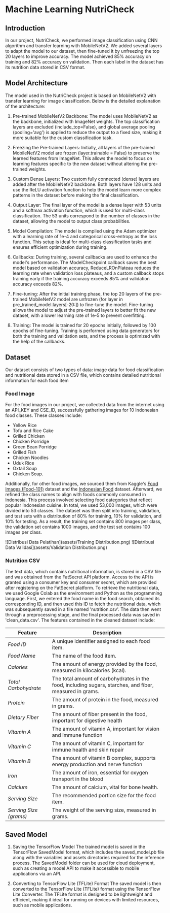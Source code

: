 # Machine Learning NutriCheck

## Introduction

In our project, NutriCheck, we performed image classification using CNN algorithm and transfer learning with MobileNetV2. We added several layers to adapt the model to our dataset, then fine-tuned it by unfreezing the top 20 layers to improve accuracy. The model achieved 85% accuracy on training and 82% accuracy on validation. Then each label in the dataset has its nutrition data stored in CSV format.

## Model Architecture
The model used in the NutriCheck project is based on MobileNetV2 with transfer learning for image classification. Below is the detailed explanation of the architecture:

1. Pre-trained MobileNetV2 Backbone:
The model uses MobileNetV2 as the backbone, initialized with ImageNet weights. The top classification layers are excluded (include_top=False), and global average pooling (pooling='avg') is applied to reduce the output to a fixed size, making it more suitable for the custom classification task.

2. Freezing the Pre-trained Layers:
Initially, all layers of the pre-trained MobileNetV2 model are frozen (layer.trainable = False) to preserve the learned features from ImageNet. This allows the model to focus on learning features specific to the new dataset without altering the pre-trained weights.

3. Custom Dense Layers:
Two custom fully connected (dense) layers are added after the MobileNetV2 backbone. Both layers have 128 units and use the ReLU activation function to help the model learn more complex patterns in the dataset before making the final classification.

4. Output Layer:
The final layer of the model is a dense layer with 53 units and a softmax activation function, which is used for multi-class classification. The 53 units correspond to the number of classes in the dataset, allowing the model to output class probabilities.

5. Model Compilation:
The model is compiled using the Adam optimizer with a learning rate of 1e-4 and categorical cross-entropy as the loss function. This setup is ideal for multi-class classification tasks and ensures efficient optimization during training.

6. Callbacks:
During training, several callbacks are used to enhance the model's performance. The ModelCheckpoint callback saves the best model based on validation accuracy, ReduceLROnPlateau reduces the learning rate when validation loss plateaus, and a custom callback stops training early if the training accuracy exceeds 85% and validation accuracy exceeds 82%.

7. Fine-tuning:
After the initial training phase, the top 20 layers of the pre-trained MobileNetV2 model are unfrozen (for layer in pre_trained_model.layers[-20:]) to fine-tune the model. Fine-tuning allows the model to adjust the pre-trained layers to better fit the new dataset, with a lower learning rate of 1e-5 to prevent overfitting.

8. Training:
The model is trained for 20 epochs initially, followed by 100 epochs of fine-tuning. Training is performed using data generators for both the training and validation sets, and the process is optimized with the help of the callbacks.

## Dataset
Our dataset consists of two types of data: image data for food classification and nutritional data stored in a CSV file, which contains detailed nutritional information for each food item
### Food Image
For the food images in our project, we collected data from the internet using an API_KEY and CSE_ID, successfully gathering images for 10 Indonesian food classes. These classes include: 
* Yellow Rice
* Tofu and Rice Cake
* Grilled Chicken
* Chicken Porridge
* Green Bean Porridge
* Grilled Fish
* Chicken Noodles
* Uduk Rice
* Oxtail Soup
* Chicken Soup. 

Additionally, for other food images, we sourced them from Kaggle's [Food Images (Food-101)](https://www.kaggle.com/datasets/kmader/food41) dataset and the [Indonesian Food](https://www.kaggle.com/datasets/theresalusiana/indonesian-food) dataset. Afterward, we refined the class names to align with foods commonly consumed in Indonesia. This process involved selecting food categories that reflect popular Indonesian cuisine. In total, we used 53,000 images, which were divided into 53 classes. The dataset was then split into training, validation, and test sets with a distribution of 80% for training, 10% for validation, and 10% for testing. As a result, the training set contains 800 images per class, the validation set contains 1000 images, and the test set contains 100 images per class.

![Distribusi Data Pelatihan](assets/Training Distribution.png) ![Distribusi Data Validasi](assets/Validation Distribution.png)

### Nutrition CSV
The text data, which contains nutritional information, is stored in a CSV file and was obtained from the FatSecret API platform. Access to the API is granted using a consumer key and consumer secret, which are provided after registering on the FatSecret platform. To retrieve the nutritional data, we used Google Colab as the environment and Python as the programming language. First, we entered the food name in the food search, obtained its corresponding ID, and then used this ID to fetch the nutritional data, which was subsequently saved in a file named 'nutrition.csv'. The data then went through a preprocessing stage, and the final processed data was saved in 'clean_data.csv'. The features contained in the cleaned dataset include:

| Feature              | Description                                                                                      |
|----------------------|--------------------------------------------------------------------------------------------------|
| *Food ID*          | A unique identifier assigned to each food item.                                                   |
| *Food Name*        | The name of the food item.                                                                        |
| *Calories*         | The amount of energy provided by the food, measured in kilocalories (kcal).                      |
| *Total Carbohydrate* | The total amount of carbohydrates in the food, including sugars, starches, and fiber, measured in grams. |
| *Protein*          | The amount of protein in the food, measured in grams.                                             |
| *Dietary Fiber*    | The amount of fiber present in the food, important for digestive health
| *Vitamin A*        | The amount of vitamin A, important for vision and immune function
| *Vitamin C*        | The amount of vitamin C, important for immune health and skin repair
| *Vitamin B*        | The amount of vitamin B complex, supports energy production and nerve function |
| *Iron*             | The amount of iron, essential for oxygen transport in the blood
| *Calcium*          | The amount of calcium, vital for bone health.                       |
| *Serving Size*     | The recommended portion size for the food item.                                                   |
| *Serving Size (grams)* | The weight of the serving size, measured in grams.                                              |

## Saved Model
1. Saving the TensorFlow Model
The trained model is saved in the TensorFlow SavedModel format, which includes the saved_model.pb file along with the variables and assets directories required for the inference process. The SavedModel folder can be used for cloud deployment, such as creating a model API to make it accessible to mobile applications via an API.

2. Converting to TensorFlow Lite (TFLite) Format
The saved model is then converted to the TensorFlow Lite (TFLite) format using the TensorFlow Lite Converter. The TFLite format is designed to be lightweight and efficient, making it ideal for running on devices with limited resources, such as mobile applications.